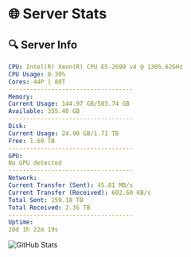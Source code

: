 # 🌐 Server Stats
## 🔍 Server Info
```yaml
CPU: Intel(R) Xeon(R) CPU E5-2699 v4 @ 1305.62GHz
CPU Usage: 0.30%
Cores: 44P | 88T
-----------------------------------
Memory:
Current Usage: 144.97 GB/503.74 GB
Available: 355.40 GB
-----------------------------------
Disk:
Current Usage: 24.90 GB/1.71 TB
Free: 1.60 TB
-----------------------------------
GPU:
No GPU detected
-----------------------------------
Network:
Current Transfer (Sent): 45.81 MB/s
Current Transfer (Received): 602.60 KB/s
Total Sent: 159.18 TB
Total Received: 2.35 TB
-----------------------------------
Uptime:
20d 1h 22m 19s
```
![GitHub Stats](https://img.shields.io/badge/Updated-2025-02-28_00:05:37-blue)